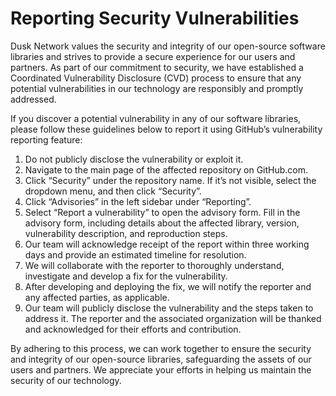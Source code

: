 # Reporting Security Vulnerabilities
Dusk Network values the security and integrity of our open-source software libraries and strives to provide a secure experience for our users and partners. As part of our commitment to security, we have established a Coordinated Vulnerability Disclosure (CVD) process to ensure that any potential vulnerabilities in our technology are responsibly and promptly addressed.

If you discover a potential vulnerability in any of our software libraries, please follow these guidelines below to report it using GitHub’s vulnerability reporting feature:

1. Do not publicly disclose the vulnerability or exploit it.
2. Navigate to the main page of the affected repository on GitHub.com.
3. Click “Security” under the repository name. If it’s not visible, select the dropdown menu, and then click “Security”.
4. Click “Advisories” in the left sidebar under “Reporting”.
5. Select “Report a vulnerability” to open the advisory form. Fill in the advisory form, including details about the affected library, version, vulnerability description, and reproduction steps.
6. Our team will acknowledge receipt of the report within three working days and provide an estimated timeline for resolution.
7. We will collaborate with the reporter to thoroughly understand, investigate and develop a fix for the vulnerability.
8. After developing and deploying the fix, we will notify the reporter and any affected parties, as applicable.
9. Our team will publicly disclose the vulnerability and the steps taken to address it. The reporter and the associated organization will be thanked and acknowledged for their efforts and contribution.

By adhering to this process, we can work together to ensure the security and integrity of our open-source libraries, safeguarding the assets of our users and partners. We appreciate your efforts in helping us maintain the security of our technology.
